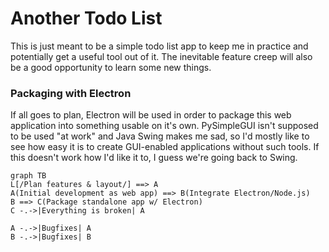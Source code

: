 # Another Todo List
This is just meant to be a simple todo list app to keep me in practice and potentially get a useful tool out of it. The inevitable feature creep will also be a good opportunity to learn some new things.
<br>

### Packaging with Electron
If all goes to plan, Electron will be used in order to package this web application into something usable on it's own. PySimpleGUI isn't supposed to be used "at work" and Java Swing makes me sad, so I'd mostly like to see how easy it is to create GUI-enabled applications without such tools. If this doesn't work how I'd like it to, I guess we're going back to Swing.
<br>

```mermaid
graph TB
L[/Plan features & layout/] ==> A
A(Initial development as web app) ==> B(Integrate Electron/Node.js)
B ==> C(Package standalone app w/ Electron)
C -.->|Everything is broken| A

A -.->|Bugfixes| A
B -.->|Bugfixes| B
```
